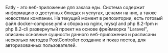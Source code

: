 Eatly - это веб-приложение для заказа еды. Система содержит информацию о доступных блюдах и услугах, ценами на них, а также новостями компании.
На текущий момент в репозитории, есть готовый файл docker-compose.yml и сборка из nginx, mysql and php 8.2-fpm и php 8.2-cli развернутый проект на основе фреймворка "Laravel", описаны основные сущности данного веб-приложения и расписаны несколько методов PostController создание и показ постов, для авторизованных пользователей.
